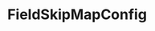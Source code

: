 ---
optionsClassName: FieldSkipMapConfig
optionsClassFullName: MigrationTools._EngineV1.Configuration.FieldMap.FieldSkipMapConfig
configurationSamples:
- name: Classic
  description: 
  code: >-
    {
      "$type": "FieldSkipMapConfig",
      "WorkItemTypeName": "*",
      "targetField": "System.Description"
    }
  sampleFor: MigrationTools._EngineV1.Configuration.FieldMap.FieldSkipMapConfig
description: Allows you to skip populating an existing field. Value in target with be reset to its OriginalValue.
className: FieldSkipMapConfig
typeName: FieldMaps
architecture: v2
options:
- parameterName: targetField
  type: String
  description: missng XML code comments
  defaultValue: missng XML code comments
- parameterName: WorkItemTypeName
  type: String
  description: missng XML code comments
  defaultValue: missng XML code comments
status: ready
processingTarget: Work Item
classFile: /src/MigrationTools/_EngineV1/Configuration/FieldMap/FieldSkipMapConfig.cs
optionsClassFile: /src/MigrationTools/_EngineV1/Configuration/FieldMap/FieldSkipMapConfig.cs

redirectFrom:
- /Reference/v2/FieldMaps/FieldSkipMapConfig/
layout: reference
toc: true
permalink: /Reference/FieldMaps/FieldSkipMapConfig/
title: FieldSkipMapConfig
categories:
- FieldMaps
- v2
topics:
- topic: notes
  path: /FieldMaps/FieldSkipMapConfig-notes.md
  exists: false
  markdown: ''
- topic: introduction
  path: /FieldMaps/FieldSkipMapConfig-introduction.md
  exists: false
  markdown: ''

---